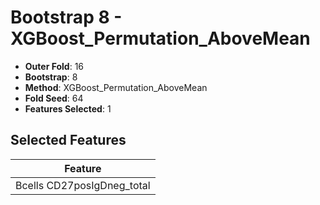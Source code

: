# Bootstrap 8 - XGBoost_Permutation_AboveMean

- **Outer Fold**: 16
- **Bootstrap**: 8
- **Method**: XGBoost_Permutation_AboveMean
- **Fold Seed**: 64
- **Features Selected**: 1

## Selected Features

| Feature |
|---------|
| Bcells CD27posIgDneg_total |
